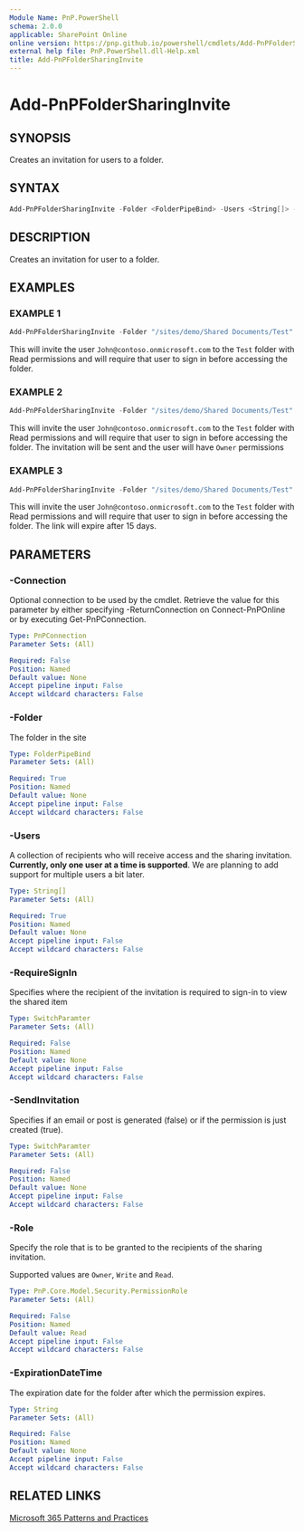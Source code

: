 ```yaml
---
Module Name: PnP.PowerShell
schema: 2.0.0
applicable: SharePoint Online
online version: https://pnp.github.io/powershell/cmdlets/Add-PnPFolderSharingInvite.html
external help file: PnP.PowerShell.dll-Help.xml
title: Add-PnPFolderSharingInvite
---
```

  
# Add-PnPFolderSharingInvite

## SYNOPSIS
Creates an invitation for users to a folder.

## SYNTAX

```powershell
Add-PnPFolderSharingInvite -Folder <FolderPipeBind> -Users <String[]> -Message <String> -RequireSignIn <SwitchParameter> -SendInvitation <SwitchParameter> -Role <PermissionRole> -ExpirationDateTime <DateTime> [-Connection <PnPConnection>] 
```

## DESCRIPTION

Creates an invitation for user to a folder.

## EXAMPLES

### EXAMPLE 1
```powershell
Add-PnPFolderSharingInvite -Folder "/sites/demo/Shared Documents/Test" -Users "john@contoso.onmicrosoft.com" -RequireSignIn
```

This will invite the user `John@contoso.onmicrosoft.com` to the `Test` folder with Read permissions and will require that user to sign in before accessing the folder.

### EXAMPLE 2
```powershell
Add-PnPFolderSharingInvite -Folder "/sites/demo/Shared Documents/Test" -Users "john@contoso.onmicrosoft.com" -RequireSignIn -SendInvitation -Role Owner
```

This will invite the user `John@contoso.onmicrosoft.com` to the `Test` folder with Read permissions and will require that user to sign in before accessing the folder. The invitation will be sent and the user will have `Owner` permissions

### EXAMPLE 3
```powershell
Add-PnPFolderSharingInvite -Folder "/sites/demo/Shared Documents/Test" -Users "john@contoso.onmicrosoft.com" -RequireSignIn -ExpirationDate (Get-Date).AddDays(15)
```

This will invite the user `John@contoso.onmicrosoft.com` to the `Test` folder with Read permissions and will require that user to sign in before accessing the folder. The link will expire after 15 days.

## PARAMETERS

### -Connection
Optional connection to be used by the cmdlet. Retrieve the value for this parameter by either specifying -ReturnConnection on Connect-PnPOnline or by executing Get-PnPConnection.

```yaml
Type: PnPConnection
Parameter Sets: (All)

Required: False
Position: Named
Default value: None
Accept pipeline input: False
Accept wildcard characters: False
```

### -Folder
The folder in the site

```yaml
Type: FolderPipeBind
Parameter Sets: (All)

Required: True
Position: Named
Default value: None
Accept pipeline input: False
Accept wildcard characters: False
```

### -Users
A collection of recipients who will receive access and the sharing invitation.
**Currently, only one user at a time is supported**. We are planning to add support for multiple users a bit later.

```yaml
Type: String[]
Parameter Sets: (All)

Required: True
Position: Named
Default value: None
Accept pipeline input: False
Accept wildcard characters: False
```

### -RequireSignIn
Specifies where the recipient of the invitation is required to sign-in to view the shared item

```yaml
Type: SwitchParamter
Parameter Sets: (All)

Required: False
Position: Named
Default value: None
Accept pipeline input: False
Accept wildcard characters: False
```

### -SendInvitation
Specifies if an email or post is generated (false) or if the permission is just created (true).

```yaml
Type: SwitchParamter
Parameter Sets: (All)

Required: False
Position: Named
Default value: None
Accept pipeline input: False
Accept wildcard characters: False
```

### -Role
Specify the role that is to be granted to the recipients of the sharing invitation.

Supported values are `Owner`, `Write` and `Read`.

```yaml
Type: PnP.Core.Model.Security.PermissionRole
Parameter Sets: (All)

Required: False
Position: Named
Default value: Read
Accept pipeline input: False
Accept wildcard characters: False
```

### -ExpirationDateTime
The expiration date for the folder after which the permission expires.

```yaml
Type: String
Parameter Sets: (All)

Required: False
Position: Named
Default value: None
Accept pipeline input: False
Accept wildcard characters: False
```

## RELATED LINKS

[Microsoft 365 Patterns and Practices](https://aka.ms/m365pnp)
